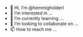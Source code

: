 - 👋 Hi, I’m @hemmigholderl
- 👀 I’m interested in ...
- 🌱 I’m currently learning ...
- 💞️ I’m looking to collaborate on ...
- 📫 How to reach me ...

<!---
hemmigholderl/hemmigholderl is a ✨ special ✨ repository because its `README.md` (this file) appears on your GitHub profile.
You can click the Preview link to take a look at your changes.
--->

